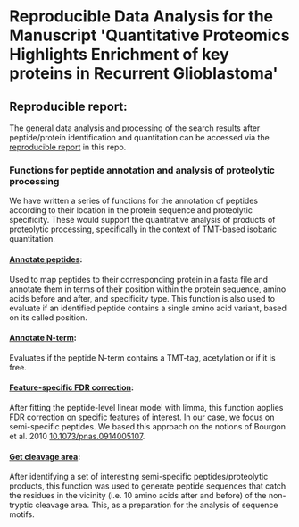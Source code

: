 # Reproducible Data Analysis for the Manuscript 'Quantitative Proteomics Highlights Enrichment of key proteins in Recurrent Glioblastoma'

## Reproducible report:

The general data analysis and processing of the search results after peptide/protein identification and quantitation can be accessed via the [reproducible report](https://github.com/MiguelCos/gbm_manuscript_data_analysis/blob/main/scr/gbm_proteomics_data_analysis_proteolytic_products_prep_figures_v3_gh_format.md) in this repo. 

### Functions for peptide annotation and analysis of proteolytic processing  

We have written a series of functions for the annotation of peptides according to their location in the protein sequence and proteolytic specificity. These would support the quantitative analysis of products of proteolytic processing, specifically in the context of TMT-based isobaric quantitation.

#### [Annotate peptides](https://github.com/MiguelCos/gbm_manuscript_data_analysis/blob/main/scr/annotate_peptides.R): 

Used to map peptides to their corresponding protein in a fasta file and annotate them in terms of their position within the protein sequence, amino acids before and after, and specificity type. This function is also used to evaluate if an identified peptide contains a single amino acid variant, based on its called position.

#### [Annotate N-term](https://github.com/MiguelCos/gbm_manuscript_data_analysis/blob/main/scr/annotate_nterm.R):

Evaluates if the peptide N-term contains a TMT-tag, acetylation or if it is free. 

#### [Feature-specific FDR correction](https://github.com/MiguelCos/gbm_manuscript_data_analysis/blob/main/scr/feature_specific_fdr_correction.R):

After fitting the peptide-level linear model with limma, this function applies FDR correction on specific features of interest. In our case, we focus on semi-specific peptides. We based this approach on the notions of Bourgon et al. 2010 [10.1073/pnas.0914005107](https://doi.org/10.1073/pnas.0914005107).

#### [Get cleavage area](https://github.com/MiguelCos/gbm_manuscript_data_analysis/blob/main/scr/get_cleavage_area.R):

After identifying a set of interesting semi-specific peptides/proteolytic products, this function was used to generate peptide sequences that catch the residues in the vicinity (i.e. 10 amino acids after and before) of the non-tryptic cleavage area. This, as a preparation for the analysis of sequence motifs. 


